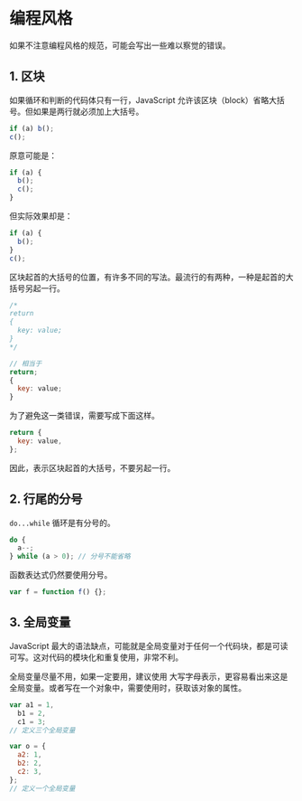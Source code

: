 # 编程风格

如果不注意编程风格的规范，可能会写出一些难以察觉的错误。

## 1. 区块

如果循环和判断的代码体只有一行，JavaScript 允许该区块（block）省略大括号。但如果是两行就必须加上大括号。

```javascript
if (a) b();
c();
```

原意可能是：

```javascript
if (a) {
  b();
  c();
}
```

但实际效果却是：

```javascript
if (a) {
  b();
}
c();
```

区块起首的大括号的位置，有许多不同的写法。最流行的有两种，一种是起首的大括号另起一行。

```javascript
/*
return
{
  key: value;
}
*/

// 相当于
return;
{
  key: value;
}
```

为了避免这一类错误，需要写成下面这样。

```javascript
return {
  key: value,
};
```

因此，表示区块起首的大括号，不要另起一行。

## 2. 行尾的分号

`do...while` 循环是有分号的。

```javascript
do {
  a--;
} while (a > 0); // 分号不能省略
```

函数表达式仍然要使用分号。

```javascript
var f = function f() {};
```

## 3. 全局变量

JavaScript 最大的语法缺点，可能就是全局变量对于任何一个代码块，都是可读可写。这对代码的模块化和重复使用，非常不利。

全局变量尽量不用，如果一定要用，建议使用 大写字母表示，更容易看出来这是全局变量。或者写在一个对象中，需要使用时，获取该对象的属性。

```javascript
var a1 = 1,
  b1 = 2,
  c1 = 3;
// 定义三个全局变量

var o = {
  a2: 1,
  b2: 2,
  c2: 3,
};
// 定义一个全局变量
```
